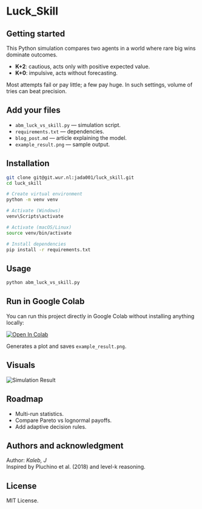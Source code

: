 # Luck_Skill

## Getting started

This Python simulation compares two agents in a world where rare big wins dominate outcomes.

- **K+2**: cautious, acts only with positive expected value.
- **K+0**: impulsive, acts without forecasting.

Most attempts fail or pay little; a few pay huge. In such settings, volume of tries can beat precision.

## Add your files

- `abm_luck_vs_skill.py` — simulation script.  
- `requirements.txt` — dependencies.  
- `blog_post.md` — article explaining the model.  
- `example_result.png` — sample output.

## Installation

```bash
git clone git@git.wur.nl:jada001/luck_skill.git
cd luck_skill

# Create virtual environment
python -m venv venv

# Activate (Windows)
venv\Scripts\activate

# Activate (macOS/Linux)
source venv/bin/activate

# Install dependencies
pip install -r requirements.txt
```

## Usage

```bash
python abm_luck_vs_skill.py
```
## Run in Google Colab

You can run this project directly in Google Colab without installing anything locally:

[![Open In Colab](https://colab.research.google.com/assets/colab-badge.svg)](https://colab.research.google.com/github/takirdi/skill_luck/blob/main/run_simulation.ipynb)


Generates a plot and saves `example_result.png`.

## Visuals

![Simulation Result](./example_result.png)

## Roadmap

- Multi-run statistics.  
- Compare Pareto vs lognormal payoffs.  
- Add adaptive decision rules.

## Authors and acknowledgment

Author: *Kaleb, J*  
Inspired by Pluchino et al. (2018) and level-k reasoning.

## License

MIT License.

